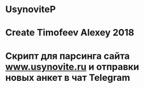 # UsynoviteP
# Create Timofeev Alexey 2018
#
# Скрипт для парсинга сайта www.usynovite.ru и отправки новых анкет в чат Telegram
#